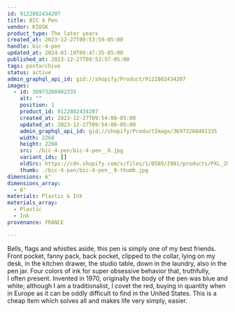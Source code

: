 ```yaml
---
id: 9122802434207
title: BIC 4 Pen
vendor: KIOSK
product_type: The later years
created_at: 2023-12-27T09:53:59-05:00
handle: bic-4-pen
updated_at: 2024-01-19T09:47:35-05:00
published_at: 2023-12-27T09:53:57-05:00
tags: postarchive
status: active
admin_graphql_api_id: gid://shopify/Product/9122802434207
images:
  - id: 36973268402335
    alt: ""
    position: 1
    product_id: 9122802434207
    created_at: 2023-12-27T09:54:00-05:00
    updated_at: 2023-12-27T09:54:00-05:00
    admin_graphql_api_id: gid://shopify/ProductImage/36973268402335
    width: 2268
    height: 2268
    src: ./bic-4-pen/bic-4-pen__0.jpg
    variant_ids: []
    oldSrc: https://cdn.shopify.com/s/files/1/0589/2901/products/PXL_20231031_135947156.jpg?v=1703688840
    thumb: ./bic-4-pen/bic-4-pen__0-thumb.jpg
dimensions: 6"
dimensions_array:
  - 6"
materials: Plastic & Ink
materials_array:
  - Plastic
  - Ink
provenance: FRANCE

---
```


Bells, flags and whistles aside, this pen is simply one of my best friends. Front pocket, fanny pack, back pocket, clipped to the collar, lying on my desk, in the kitchen drawer, the studio table, down in the laundry, also in the pen jar. Four colors of ink for super obsessive behavior that, truthfully, I often present. Invented in 1970, originally the body of the pen was blue and white; although I am a traditionalist, I covet the red, buying in quantity when in Europe as it can be oddly difficult to find in the United States. This is a cheap item which solves all and makes life very simply, easier.